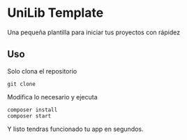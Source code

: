 # UniLib Template

Una pequeña plantilla para iniciar tus proyectos con rápidez

## Uso

Solo clona el repositorio

```shell
git clone 
```

Modifica lo necesario y ejecuta

```shell
composer install
composer start
```

Y listo tendras funcionado tu app en segundos.
